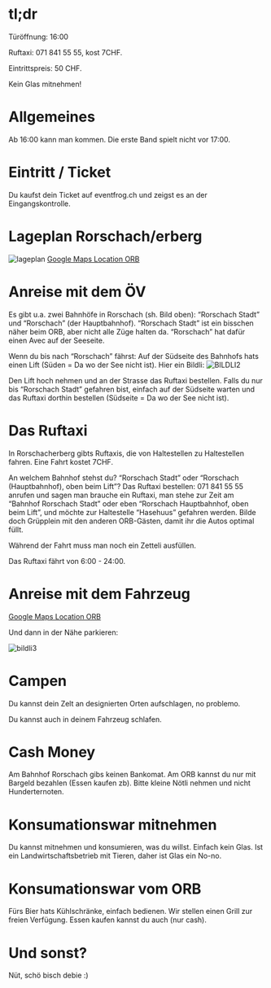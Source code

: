 # tl;dr
Türöffnung: 16:00

Ruftaxi: 071 841 55 55, kost 7CHF.

Eintrittspreis: 50 CHF.

Kein Glas mitnehmen!

# Allgemeines
Ab 16:00 kann man kommen. Die erste Band spielt nicht vor 17:00. 

# Eintritt / Ticket
Du kaufst dein Ticket auf eventfrog.ch und zeigst es an der Eingangskontrolle.

# Lageplan Rorschach/erberg
![lageplan](https://user-images.githubusercontent.com/28339986/236682525-44f1da2b-4734-41bf-b05d-744ab9652e2b.png)
[Google Maps Location ORB](https://www.google.com/maps/place/47%C2%B027'35.2%22N+9%C2%B029'52.9%22E/@47.4597679,9.4974778,189m/data=!3m2!1e3!4b1!4m14!1m7!3m6!1s0x479b1ba34811ef03:0xb2aec1e64062b195!2sRorschach!3b1!8m2!3d47.4788825!4d9.4916808!3m5!1s0x0:0x424fcc5246ffc5f!7e2!8m2!3d47.4597675!4d9.4980248)

# Anreise mit dem ÖV
Es gibt u.a. zwei Bahnhöfe in Rorschach (sh. Bild oben): “Rorschach Stadt” und “Rorschach” (der Hauptbahnhof). “Rorschach Stadt” ist ein bisschen näher beim ORB, aber nicht alle Züge halten da. “Rorschach” hat dafür einen Avec auf der Seeseite.

Wenn du bis nach “Rorschach” fährst: Auf der Südseite des Bahnhofs hats einen Lift (Süden = Da wo der See nicht ist). Hier ein Bildli:
![BILDLI2](https://user-images.githubusercontent.com/28339986/236682891-042dc08d-7b15-40ac-afab-a0d1a544739a.png)

Den Lift hoch nehmen und an der Strasse das Ruftaxi bestellen. Falls du nur bis “Rorschach Stadt” gefahren bist, einfach auf der Südseite warten und das Ruftaxi dorthin bestellen (Südseite = Da wo der See nicht ist).

# Das Ruftaxi
In Rorschacherberg gibts Ruftaxis, die von Haltestellen zu Haltestellen fahren. Eine Fahrt kostet 7CHF.

An welchem Bahnhof stehst du? “Rorschach Stadt” oder “Rorschach (Hauptbahnhof), oben beim Lift”? Das Ruftaxi bestellen: 071 841 55 55 anrufen und sagen man brauche ein Ruftaxi, man stehe zur Zeit am “Bahnhof Rorschach Stadt” oder eben “Rorschach Hauptbahnhof, oben beim Lift”, und möchte zur Haltestelle “Hasehuus” gefahren werden. Bilde doch Grüpplein mit den anderen ORB-Gästen, damit ihr die Autos optimal füllt.

Während der Fahrt muss man noch ein Zetteli ausfüllen.

Das Ruftaxi fährt von 6:00 - 24:00.

# Anreise mit dem Fahrzeug

[Google Maps Location ORB](https://www.google.com/maps/place/47%C2%B027'35.2%22N+9%C2%B029'52.9%22E/@47.4597679,9.4974778,189m/data=!3m2!1e3!4b1!4m14!1m7!3m6!1s0x479b1ba34811ef03:0xb2aec1e64062b195!2sRorschach!3b1!8m2!3d47.4788825!4d9.4916808!3m5!1s0x0:0x424fcc5246ffc5f!7e2!8m2!3d47.4597675!4d9.4980248)

Und dann in der Nähe parkieren:

![bildli3](https://user-images.githubusercontent.com/28339986/236683026-ee52c0c7-1e63-4b71-bd8a-3b8e75e27296.png)

# Campen

Du kannst dein Zelt an designierten Orten aufschlagen, no problemo.

Du kannst auch in deinem Fahrzeug schlafen.

# Cash Money
Am Bahnhof Rorschach gibs keinen Bankomat. Am ORB kannst du nur mit Bargeld bezahlen (Essen kaufen zb). Bitte kleine Nötli nehmen und nicht Hunderternoten.

# Konsumationswar mitnehmen
Du kannst mitnehmen und konsumieren, was du willst. Einfach kein Glas. Ist ein Landwirtschaftsbetrieb mit Tieren, daher ist Glas ein No-no.

# Konsumationswar vom ORB
Fürs Bier hats Kühlschränke, einfach bedienen. Wir stellen einen Grill zur freien Verfügung. Essen kaufen kannst du auch (nur cash).

# Und sonst?
Nüt, schö bisch debie :)
